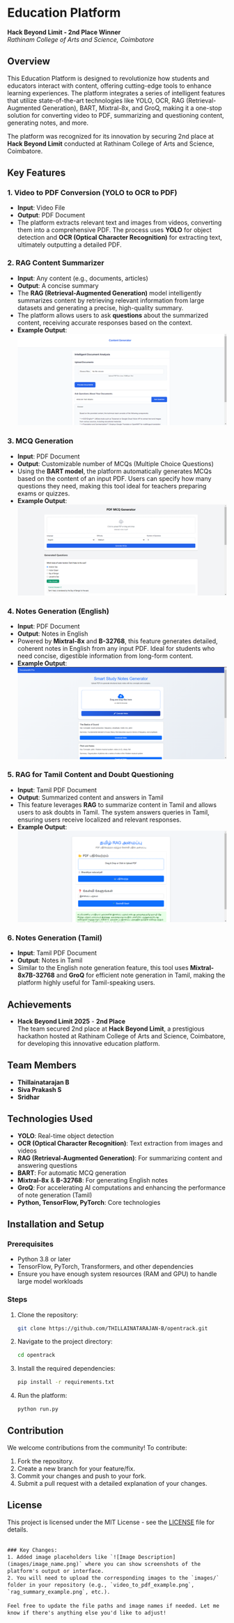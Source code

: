 # Education Platform

**Hack Beyond Limit - 2nd Place Winner**  
*Rathinam College of Arts and Science, Coimbatore*

## Overview
This Education Platform is designed to revolutionize how students and educators interact with content, offering cutting-edge tools to enhance learning experiences. The platform integrates a series of intelligent features that utilize state-of-the-art technologies like YOLO, OCR, RAG (Retrieval-Augmented Generation), BART, Mixtral-8x, and GroQ, making it a one-stop solution for converting video to PDF, summarizing and questioning content, generating notes, and more.

The platform was recognized for its innovation by securing 2nd place at **Hack Beyond Limit** conducted at Rathinam College of Arts and Science, Coimbatore.

## Key Features

### 1. **Video to PDF Conversion (YOLO to OCR to PDF)**
   - **Input**: Video File
   - **Output**: PDF Document
   - The platform extracts relevant text and images from videos, converting them into a comprehensive PDF. The process uses **YOLO** for object detection and **OCR (Optical Character Recognition)** for extracting text, ultimately outputting a detailed PDF.

### 2. **RAG Content Summarizer**
   - **Input**: Any content (e.g., documents, articles)
   - **Output**: A concise summary
   - The **RAG (Retrieval-Augmented Generation)** model intelligently summarizes content by retrieving relevant information from large datasets and generating a precise, high-quality summary.
   - The platform allows users to ask **questions** about the summarized content, receiving accurate responses based on the context.
   - **Example Output**:  
     ![RAG Summary](images/rag.png)

### 3. **MCQ Generation**
   - **Input**: PDF Document
   - **Output**: Customizable number of MCQs (Multiple Choice Questions)
   - Using the **BART model**, the platform automatically generates MCQs based on the content of an input PDF. Users can specify how many questions they need, making this tool ideal for teachers preparing exams or quizzes.
   - **Example Output**:  
     ![MCQ Generation](images/mcq_gen.png)

### 4. **Notes Generation (English)**
   - **Input**: PDF Document
   - **Output**: Notes in English
   - Powered by **Mixtral-8x** and **B-32768**, this feature generates detailed, coherent notes in English from any input PDF. Ideal for students who need concise, digestible information from long-form content.
   - **Example Output**:  
     ![Notes Generation English](images/notes_gen.png)

### 5. **RAG for Tamil Content and Doubt Questioning**
   - **Input**: Tamil PDF Document
   - **Output**: Summarized content and answers in Tamil
   - This feature leverages **RAG** to summarize content in Tamil and allows users to ask doubts in Tamil. The system answers queries in Tamil, ensuring users receive localized and relevant responses.
   - **Example Output**:  
     ![Tamil RAG](images/tamil_rag.png)

### 6. **Notes Generation (Tamil)**
   - **Input**: Tamil PDF Document
   - **Output**: Notes in Tamil
   - Similar to the English note generation feature, this tool uses **Mixtral-8x7B-32768** and **GroQ** for efficient note generation in Tamil, making the platform highly useful for Tamil-speaking users.


## Achievements

- **Hack Beyond Limit 2025** - **2nd Place**  
  The team secured 2nd place at **Hack Beyond Limit**, a prestigious hackathon hosted at Rathinam College of Arts and Science, Coimbatore, for developing this innovative education platform.

## Team Members

- **Thillainatarajan B**
- **Siva Prakash S**
- **Sridhar**

## Technologies Used
- **YOLO**: Real-time object detection
- **OCR (Optical Character Recognition)**: Text extraction from images and videos
- **RAG (Retrieval-Augmented Generation)**: For summarizing content and answering questions
- **BART**: For automatic MCQ generation
- **Mixtral-8x** & **B-32768**: For generating English notes
- **GroQ**: For accelerating AI computations and enhancing the performance of note generation (Tamil)
- **Python, TensorFlow, PyTorch**: Core technologies

## Installation and Setup

### Prerequisites
- Python 3.8 or later
- TensorFlow, PyTorch, Transformers, and other dependencies
- Ensure you have enough system resources (RAM and GPU) to handle large model workloads

### Steps
1. Clone the repository:
   ```bash
   git clone https://github.com/THILLAINATARAJAN-B/opentrack.git
   ```
2. Navigate to the project directory:
   ```bash
   cd opentrack
   ```
3. Install the required dependencies:
   ```bash
   pip install -r requirements.txt
   ```
4. Run the platform:
   ```bash
   python run.py
   ```

## Contribution

We welcome contributions from the community! To contribute:

1. Fork the repository.
2. Create a new branch for your feature/fix.
3. Commit your changes and push to your fork.
4. Submit a pull request with a detailed explanation of your changes.

## License

This project is licensed under the MIT License - see the [LICENSE](LICENSE) file for details.
```

### Key Changes:
1. Added image placeholders like `![Image Description](images/image_name.png)` where you can show screenshots of the platform's output or interface.
2. You will need to upload the corresponding images to the `images/` folder in your repository (e.g., `video_to_pdf_example.png`, `rag_summary_example.png`, etc.).

Feel free to update the file paths and image names if needed. Let me know if there's anything else you'd like to adjust!
